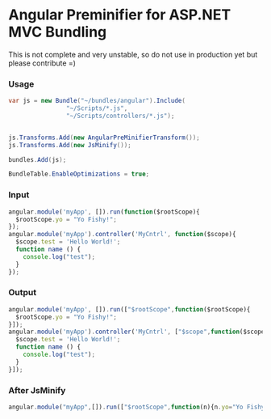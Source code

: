 Angular Preminifier for ASP.NET MVC Bundling 
=========================

This is not complete and very unstable, so do not use in production yet but please contribute =)

### Usage
```C#
var js = new Bundle("~/bundles/angular").Include(
                "~/Scripts/*.js",
                "~/Scripts/controllers/*.js");


js.Transforms.Add(new AngularPreMinifierTransform());
js.Transforms.Add(new JsMinify());

bundles.Add(js);

BundleTable.EnableOptimizations = true;
```

### Input
```js
angular.module('myApp', []).run(function($rootScope){
  $rootScope.yo = "Yo Fishy!";
});
angular.module('myApp').controller('MyCntrl', function($scope){
  $scope.test = 'Hello World!';
  function name () {
    console.log("test");
  }
});
```

### Output
```js
angular.module('myApp', []).run(["$rootScope",function($rootScope){
  $rootScope.yo = "Yo Fishy!";
}]);
angular.module('myApp').controller('MyCntrl', ["$scope",function($scope){
  $scope.test = 'Hello World!';
  function name () {
    console.log("test");
  }
}]);

```

### After JsMinify
```js
angular.module("myApp",[]).run(["$rootScope",function(n){n.yo="Yo Fishy!"}]);angular.module("myApp").controller("MyCntrl",["$scope",function(n){n.test="Hello World!"}])
```